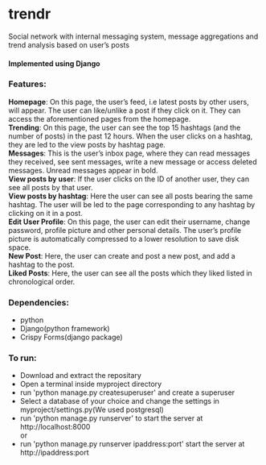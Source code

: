 # trendr
Social network with internal messaging system, message aggregations and trend analysis based on user’s posts

#### Implemented using Django

### Features:
**Homepage**: On this page, the user’s feed, i.e latest posts by other users, will appear. The user can like/unlike a post if they click on it. They can access the aforementioned pages from the homepage.  
**Trending**: On this page, the user can see the top 15 hashtags (and the number of posts) in the past 12 hours. When the user clicks on a hashtag, they are led to the view posts by hashtag page.  
**Messages**: This is the user’s inbox page, where they can read messages they received, see sent messages, write a new message or access deleted messages. Unread messages appear in bold.  
**View posts by user**: If the user clicks on the ID of another user, they can see all posts by that user.   
**View posts by hashtag**: Here the user can see all posts bearing the same hashtag. The user will be led to the page corresponding to any hashtag by clicking on it in a post.  
**Edit User Profile**: On this page, the user can edit their username, change password, profile picture and other personal details. The user’s profile picture is automatically compressed to a lower resolution to save disk space.  
**New Post**: Here, the user can create and post a new post, and add a hashtag to the post.  
**Liked Posts**: Here, the user can see all the posts which they liked listed in chronological order.  

### Dependencies:
- python
- Django(python framework)
- Crispy Forms(django package)

### To run:
- Download and extract the repositary
- Open a terminal inside myproject directory
- run 'python manage.py createsuperuser' and create a superuser
- Select a database of your choice and change the settings in myproject/settings.py(We used postgresql)
- run 'python manage.py runserver' to start the server at http://localhost:8000  
or
- run 'python manage.py runserver ipaddress:port' start the server at http://ipaddress:port
